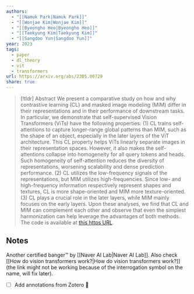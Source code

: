 ```yaml
---
authors:
  - "[[Namuk Park|Namuk Park]]"
  - "[[Wonjae Kim|Wonjae Kim]]"
  - "[[Byeongho Heo|Byeongho Heo]]"
  - "[[Taekyung Kim|Taekyung Kim]]"
  - "[[Sangdoo Yun|Sangdoo Yun]]"
year: 2023
tags:
  - paper
  - dl_theory
  - vit
  - transformers
url: https://arxiv.org/abs/2305.00729
share: true
---
```

> [!tldr] Abstract
> We present a comparative study on how and why contrastive learning (CL) and masked image modeling (MIM) differ in their representations and in their performance of downstream tasks. In particular, we demonstrate that self-supervised Vision Transformers (ViTs) have the following properties: (1) CL trains self-attentions to capture longer-range global patterns than MIM, such as the shape of an object, especially in the later layers of the ViT architecture. This CL property helps ViTs linearly separate images in their representation spaces. However, it also makes the self-attentions collapse into homogeneity for all query tokens and heads. Such homogeneity of self-attention reduces the diversity of representations, worsening scalability and dense prediction performance. (2) CL utilizes the low-frequency signals of the representations, but MIM utilizes high-frequencies. Since low- and high-frequency information respectively represent shapes and textures, CL is more shape-oriented and MIM more texture-oriented. (3) CL plays a crucial role in the later layers, while MIM mainly focuses on the early layers. Upon these analyses, we find that CL and MIM can complement each other and observe that even the simplest harmonization can help leverage the advantages of both methods. The code is available at [this https URL](https://github.com/naver-ai/cl-vs-mim).


## Notes

Another certified banger™ by [[Naver AI Lab|Naver AI Lab]]. Also check [[How do vision transformers work?|How do vision transformers work?]] (the link might not be working because of the interrogation symbol on the name, will fix later).

- [ ] Add annotations from Zotero 🔽





